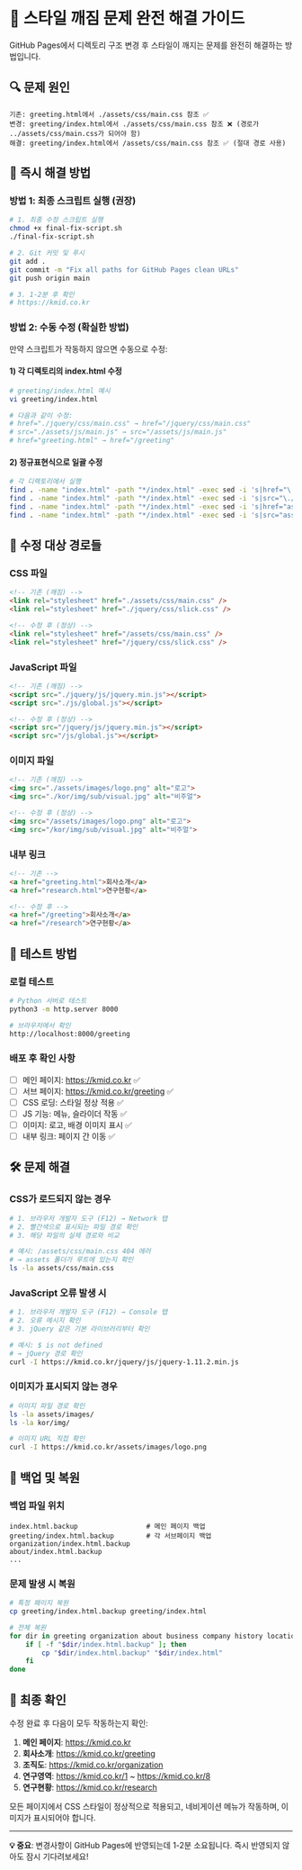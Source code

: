 # 🎯 스타일 깨짐 문제 완전 해결 가이드

GitHub Pages에서 디렉토리 구조 변경 후 스타일이 깨지는 문제를 완전히 해결하는 방법입니다.

## 🔍 문제 원인

```
기존: greeting.html에서 ./assets/css/main.css 참조 ✅
변경: greeting/index.html에서 ./assets/css/main.css 참조 ❌ (경로가 ../assets/css/main.css가 되어야 함)
해결: greeting/index.html에서 /assets/css/main.css 참조 ✅ (절대 경로 사용)
```

## 🚀 즉시 해결 방법

### 방법 1: 최종 스크립트 실행 (권장)

```bash
# 1. 최종 수정 스크립트 실행
chmod +x final-fix-script.sh
./final-fix-script.sh

# 2. Git 커밋 및 푸시
git add .
git commit -m "Fix all paths for GitHub Pages clean URLs"
git push origin main

# 3. 1-2분 후 확인
# https://kmid.co.kr
```

### 방법 2: 수동 수정 (확실한 방법)

만약 스크립트가 작동하지 않으면 수동으로 수정:

#### 1) 각 디렉토리의 index.html 수정

```bash
# greeting/index.html 예시
vi greeting/index.html

# 다음과 같이 수정:
# href="./jquery/css/main.css" → href="/jquery/css/main.css"
# src="./assets/js/main.js" → src="/assets/js/main.js"
# href="greeting.html" → href="/greeting"
```

#### 2) 정규표현식으로 일괄 수정

```bash
# 각 디렉토리에서 실행
find . -name "index.html" -path "*/index.html" -exec sed -i 's|href="\./|href="/|g' {} \;
find . -name "index.html" -path "*/index.html" -exec sed -i 's|src="\./|src="/|g' {} \;
find . -name "index.html" -path "*/index.html" -exec sed -i 's|href="assets/|href="/assets/|g' {} \;
find . -name "index.html" -path "*/index.html" -exec sed -i 's|src="assets/|src="/assets/|g' {} \;
```

## 🔧 수정 대상 경로들

### CSS 파일
```html
<!-- 기존 (깨짐) -->
<link rel="stylesheet" href="./assets/css/main.css" />
<link rel="stylesheet" href="./jquery/css/slick.css" />

<!-- 수정 후 (정상) -->
<link rel="stylesheet" href="/assets/css/main.css" />
<link rel="stylesheet" href="/jquery/css/slick.css" />
```

### JavaScript 파일
```html
<!-- 기존 (깨짐) -->
<script src="./jquery/js/jquery.min.js"></script>
<script src="./js/global.js"></script>

<!-- 수정 후 (정상) -->
<script src="/jquery/js/jquery.min.js"></script>
<script src="/js/global.js"></script>
```

### 이미지 파일
```html
<!-- 기존 (깨짐) -->
<img src="./assets/images/logo.png" alt="로고">
<img src="./kor/img/sub/visual.jpg" alt="비주얼">

<!-- 수정 후 (정상) -->
<img src="/assets/images/logo.png" alt="로고">
<img src="/kor/img/sub/visual.jpg" alt="비주얼">
```

### 내부 링크
```html
<!-- 기존 -->
<a href="greeting.html">회사소개</a>
<a href="research.html">연구현황</a>

<!-- 수정 후 -->
<a href="/greeting">회사소개</a>
<a href="/research">연구현황</a>
```

## 🧪 테스트 방법

### 로컬 테스트
```bash
# Python 서버로 테스트
python3 -m http.server 8000

# 브라우저에서 확인
http://localhost:8000/greeting
```

### 배포 후 확인 사항
- [ ] 메인 페이지: https://kmid.co.kr ✅
- [ ] 서브 페이지: https://kmid.co.kr/greeting ✅
- [ ] CSS 로딩: 스타일 정상 적용 ✅
- [ ] JS 기능: 메뉴, 슬라이더 작동 ✅ 
- [ ] 이미지: 로고, 배경 이미지 표시 ✅
- [ ] 내부 링크: 페이지 간 이동 ✅

## 🛠 문제 해결

### CSS가 로드되지 않는 경우
```bash
# 1. 브라우저 개발자 도구 (F12) → Network 탭
# 2. 빨간색으로 표시되는 파일 경로 확인
# 3. 해당 파일의 실제 경로와 비교

# 예시: /assets/css/main.css 404 에러
# → assets 폴더가 루트에 있는지 확인
ls -la assets/css/main.css
```

### JavaScript 오류 발생 시
```bash
# 1. 브라우저 개발자 도구 (F12) → Console 탭
# 2. 오류 메시지 확인
# 3. jQuery 같은 기본 라이브러리부터 확인

# 예시: $ is not defined
# → jQuery 경로 확인
curl -I https://kmid.co.kr/jquery/js/jquery-1.11.2.min.js
```

### 이미지가 표시되지 않는 경우
```bash
# 이미지 파일 경로 확인
ls -la assets/images/
ls -la kor/img/

# 이미지 URL 직접 확인
curl -I https://kmid.co.kr/assets/images/logo.png
```

## 📝 백업 및 복원

### 백업 파일 위치
```
index.html.backup                 # 메인 페이지 백업
greeting/index.html.backup        # 각 서브페이지 백업
organization/index.html.backup
about/index.html.backup
...
```

### 문제 발생 시 복원
```bash
# 특정 페이지 복원
cp greeting/index.html.backup greeting/index.html

# 전체 복원
for dir in greeting organization about business company history location medical-institutions research research-detail research-faq research-gallery research-materials 1 2 3 4 5 6 7 8; do
    if [ -f "$dir/index.html.backup" ]; then
        cp "$dir/index.html.backup" "$dir/index.html"
    fi
done
```

## 🎉 최종 확인

수정 완료 후 다음이 모두 작동하는지 확인:

1. **메인 페이지**: https://kmid.co.kr
2. **회사소개**: https://kmid.co.kr/greeting  
3. **조직도**: https://kmid.co.kr/organization
4. **연구영역**: https://kmid.co.kr/1 ~ https://kmid.co.kr/8
5. **연구현황**: https://kmid.co.kr/research

모든 페이지에서 CSS 스타일이 정상적으로 적용되고, 네비게이션 메뉴가 작동하며, 이미지가 표시되어야 합니다.

---

**💡 중요**: 변경사항이 GitHub Pages에 반영되는데 1-2분 소요됩니다. 즉시 반영되지 않아도 잠시 기다려보세요! 